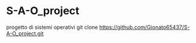 # S-A-O_project
progetto di sistemi operativi
git clone https://github.com/Gionato65437/S-A-O_project.git
